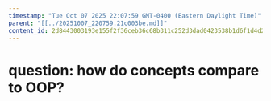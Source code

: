 ```yaml
---
timestamp: "Tue Oct 07 2025 22:07:59 GMT-0400 (Eastern Daylight Time)"
parent: "[[../20251007_220759.21c003be.md]]"
content_id: 2d8443003193e155f2f36ceb36c68b311c252d3dad0423538b1d6f1d4d2fcfd3
---
```


# question: how do concepts compare to OOP?
